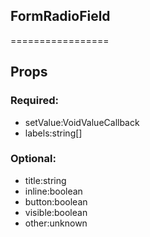 
## FormRadioField
=================
## Props


### Required:
 - setValue:VoidValueCallback<string>
 - labels:string[]

### Optional:
 - title:string
 - inline:boolean
 - button:boolean
 - visible:boolean
 - other:unknown